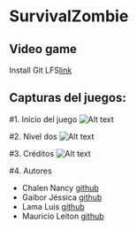 SurvivalZombie
==============

Video game
----------
Install Git LFS[link](https://git-lfs.github.com/)

Capturas del juegos:
--------------------

#1. Inicio del juego
![Alt text](Capturas/1inicio.png "Inicio juego")

#2. Nivel dos
![Alt text](Capturas/7nivel2ataquezombie.png "Nivel 2")

#3. Créditos
![Alt text](Capturas/10creditos.png "Créditos")

#4. Autores

* Chalen Nancy [github](https://github.com/nancychalen)
* Gaibor Jéssica [github](https://github.com/jesangai)
* Lama Luis [github](https://github.com/luislama)
* Mauricio Leiton [github](https://github.com/mdleiton)